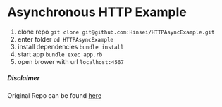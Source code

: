 # Asynchronous HTTP Example

1. clone repo `git clone git@github.com:Hinsei/HTTPAsyncExample.git`
2. enter folder `cd HTTPAsyncExample`
3. install dependencies `bundle install`
4. start app `bundle exec app.rb`
5. open brower with url `localhost:4567`

##### Disclaimer
Original Repo can be found [here](https://github.com/emikaijuin/ajax-demo-app)
